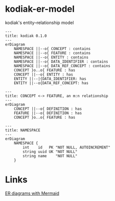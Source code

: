 # kodiak-er-model
kodiak's entity–relationship model

```mermaid
---
title: kodiak 0.1.0
---
erDiagram
    NAMESPACE ||--o{ CONCEPT : contains
    NAMESPACE ||--o{ FEATURE : contains
    NAMESPACE ||--o{ ENTITY : contains
    NAMESPACE ||--o{ DATA_IDENTIFIER : contains
    NAMESPACE ||--o{ DATA_REF_CONCEPT : contains
    CONCEPT }o..o{ FEATURE : has
    CONCEPT ||--o{ ENTITY : has
    ENTITY ||--|{DATA_IDENTIFIER: has
    ENTITY ||--o{DATA_REF_CONCEPT: has
```

```mermaid
---
title: CONCEPT <-> FEATURE, an m:n relationship
---
erDiagram
    CONCEPT ||--o{ DEFINITION : has
    FEATURE ||--o{ DEFINITION : has
    CONCEPT }o..o{ FEATURE : has
```

```mermaid
---
title: NAMESPACE
---
erDiagram
    NAMESPACE {
        int    id   PK "NOT NULL, AUTOINCREMENT"
        string uuid UK "NOT NULL"
        string name    "NOT NULL"
    }
```

# Links

[ER diagrams with Mermaid](https://mermaid.js.org/syntax/entityRelationshipDiagram.html)
